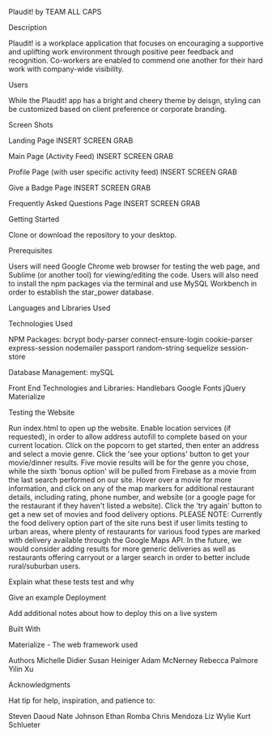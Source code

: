Plaudit! by TEAM ALL CAPS

Description

Plaudit! is a workplace application that focuses on encouraging a supportive and uplifting work environment through positive peer feedback and recognition.  Co-workers are enabled to commend one another for their hard work with company-wide visibility.

Users 

While the Plaudit! app has a bright and cheery theme by deisgn, styling can be customized based on client preference or corporate branding.

Screen Shots

Landing Page
INSERT SCREEN GRAB

Main Page (Activity Feed)
INSERT SCREEN GRAB

Profile Page (with user specific activity feed)
INSERT SCREEN GRAB

Give a Badge Page
INSERT SCREEN GRAB

Frequently Asked Questions Page
INSERT SCREEN GRAB

Getting Started

Clone or download the repository to your desktop.

Prerequisites

Users will need Google Chrome web browser for testing the web page, and Sublime (or another tool) for viewing/editing the code.  Users will also need to install the npm packages via the terminal and use MySQL Workbench in order to establish the star_power database.

Languages and Libraries Used

Technologies Used

NPM Packages:
bcrypt
body-parser
connect-ensure-login
cookie-parser
express-session
nodemailer
passport
random-string
sequelize
session-store

Database Management:
mySQL

Front End Technologies and Libraries:
Handlebars
Google Fonts
jQuery
Materialize



Testing the Website

Run index.html to open up the website.
Enable location services (if requested), in order to allow address autofill to complete based on your current location.
Click on the popcorn to get started, then enter an address and select a movie genre.
Click the 'see your options' button to get your movie/dinner results. Five movie results will be for the genre you chose, while the sixth 'bonus option' will be pulled from Firebase as a movie from the last search performed on our site.
Hover over a movie for more information, and click on any of the map markers for additional restaurant details, including rating, phone number, and website (or a google page for the restaurant if they haven't listed a website).
Click the 'try again' button to get a new set of movies and food delivery options.
PLEASE NOTE: Currently the food delivery option part of the site runs best if user limits testing to urban areas, where plenty of restaurants for various food types are marked with delivery available through the Google Maps API. In the future, we would consider adding results for more generic deliveries as well as restaurants offering carryout or a larger search in order to better include rural/suburban users.






Explain what these tests test and why

Give an example
Deployment

Add additional notes about how to deploy this on a live system

Built With

Materialize - The web framework used

Authors
Michelle Didier
Susan Heiniger
Adam McNerney
Rebecca Palmore
Yilin Xu

Acknowledgments

Hat tip for help, inspiration, and patience to:

Steven Daoud
Nate Johnson
Ethan Romba
Chris Mendoza
Liz Wylie
Kurt Schlueter
